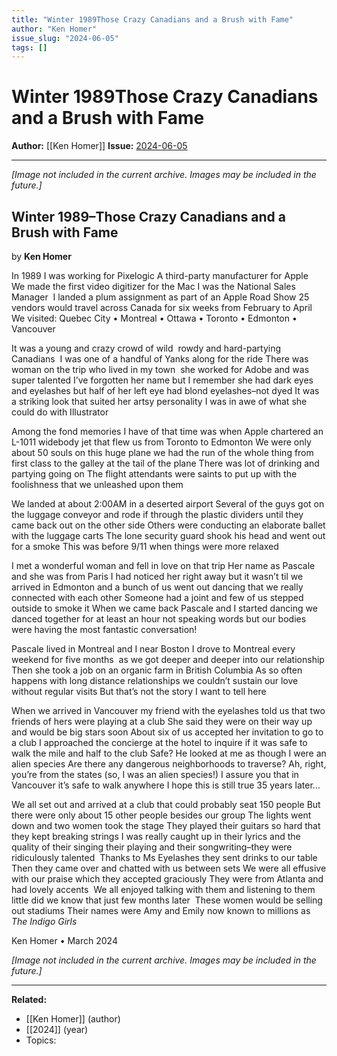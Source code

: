 ```yaml
---
title: "Winter 1989Those Crazy Canadians and a Brush with Fame"
author: "Ken Homer"
issue_slug: "2024-06-05"
tags: []
---
```


# Winter 1989Those Crazy Canadians and a Brush with Fame

**Author:** [[Ken Homer]]
**Issue:** [2024-06-05](https://plex.collectivesensecommons.org/2024-06-05/)

---

*[Image not included in the current archive. Images may be included in the future.]*

## Winter 1989–Those Crazy Canadians and a Brush with Fame
by **Ken Homer**

In 1989 I was working for Pixelogic
A third-party manufacturer for Apple 
We made the first video digitizer for the Mac
I was the National Sales Manager 
I landed a plum assignment as part of an Apple Road Show
25 vendors would travel across Canada for six weeks from February to April 
We visited: Quebec City • Montreal • Ottawa • Toronto • Edmonton • Vancouver

It was a young and crazy crowd of wild 
rowdy and hard-partying Canadians 
I was one of a handful of Yanks along for the ride
There was woman on the trip who lived in my town 
she worked for Adobe and was super talented
I’ve forgotten her name but I remember she
had dark eyes and eyelashes but half of her
left eye had blond eyelashes–not dyed
It was a striking look that suited her artsy personality
I was in awe of what she could do with Illustrator

Among the fond memories I have of that time
was when Apple chartered an L-1011 widebody jet
that flew us from Toronto to Edmonton
We were only about 50 souls on this huge plane
we had the run of the whole thing from first class
to the galley at the tail of the plane
There was lot of drinking and partying going on
The flight attendants were saints to put up
with the foolishness that we unleashed upon them

We landed at about 2:00AM in a deserted airport
Several of the guys got on the luggage conveyor
and rode if through the plastic dividers until they 
came back out on the other side
Others were conducting an elaborate ballet with the luggage carts
The lone security guard shook his head and went out for a smoke
This was before 9/11 when things were more relaxed

I met a wonderful woman and fell in love on that trip
Her name as Pascale and she was from Paris
I had noticed her right away but it wasn’t til
we arrived in Edmonton and a bunch of us went out dancing
that we really connected with each other
Someone had a joint and few of us stepped outside to smoke it
When we came back Pascale and I started dancing
we danced together for at least an hour not speaking words
but our bodies were having the most fantastic conversation!

Pascale lived in Montreal and I near Boston
I drove to Montreal every weekend for five months 
as we got deeper and deeper into our relationship
Then she took a job on an organic farm in British Columbia
As so often happens with long distance relationships
we couldn’t sustain our love without regular visits
But that’s not the story I want to tell here

When we arrived in Vancouver my friend with the eyelashes
told us that two friends of hers were playing at a club
She said they were on their way up and would be big stars soon
About six of us accepted her invitation to go to a club
I approached the concierge at the hotel to inquire
if it was safe to walk the mile and half to the club
Safe? He looked at me as though I were an alien species
Are there any dangerous neighborhoods to traverse?
Ah, right, you’re from the states (so, I was an alien species!)
I assure you that in Vancouver it’s safe to walk anywhere
I hope this is still true 35 years later…

We all set out and arrived at a club that could probably seat 150 people
But there were only about 15 other people besides our group
The lights went down and two women took the stage
They played their guitars so hard that they kept breaking strings
I was really caught up in their lyrics and the quality of their singing
their playing and their songwriting–they were ridiculously talented 
Thanks to Ms Eyelashes they sent drinks to our table
Then they came over and chatted with us between sets
We were all effusive with our praise which they accepted graciously
They were from Atlanta and had lovely accents 
We all enjoyed talking with them and listening to them
little did we know that just few months later 
These women would be selling out stadiums
Their names were Amy and Emily now known to millions as *The Indigo Girls*

Ken Homer • March 2024

*[Image not included in the current archive. Images may be included in the future.]*

---

**Related:**
- [[Ken Homer]] (author)
- [[2024]] (year)
- Topics: 

